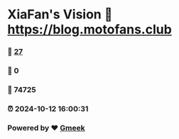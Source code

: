 # XiaFan's Vision :link: https://blog.motofans.club 
### :page_facing_up: [27](https://blog.motofans.club/tag.html) 
### :speech_balloon: 0 
### :hibiscus: 74725 
### :alarm_clock: 2024-10-12 16:00:31 
### Powered by :heart: [Gmeek](https://github.com/Meekdai/Gmeek)
